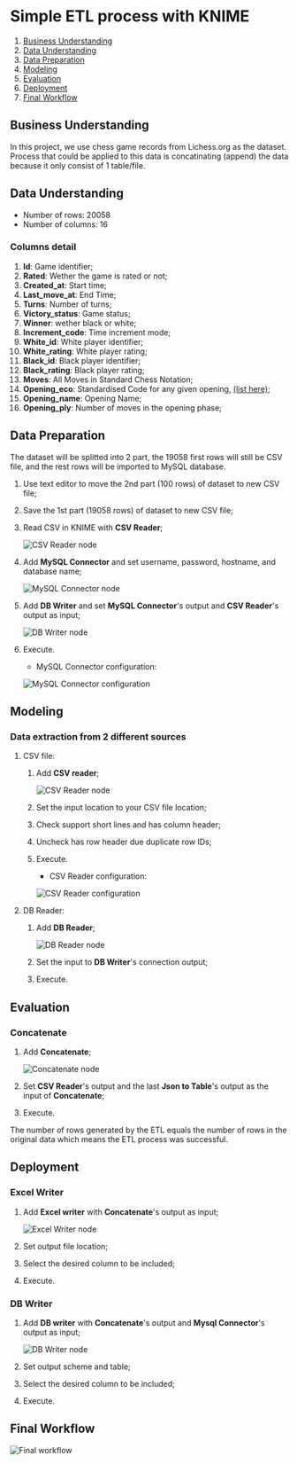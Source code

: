 # Simple ETL process with KNIME

1. [Business Understanding](#Business-Understanding)
2. [Data Understanding](#Data-Understanding)
3. [Data Preparation](#Data-Preparation)
4. [Modeling](#.Modeling)
5. [Evaluation](#Evaluation)
6. [Deployment](#Deployment)
7. [Final Workflow](#Final-Workflow)

## Business Understanding

In this project, we use chess game records from Lichess.org as the dataset. Process that could be applied to this data is concatinating (append) the data because it only consist of 1 table/file.

## Data Understanding

- Number of rows: 20058
- Number of columns: 16

### Columns detail

1. **Id**: Game identifier;
2. **Rated**: Wether the game is rated or not;
3. **Created_at**: Start time;
4. **Last_move_at**: End Time;
5. **Turns**: Number of turns;
6. **Victory_status**: Game status;
7. **Winner**: wether black or white;
8. **Increment_code**: Time increment mode;
9. **White_id**: White player identifier;
10. **White_rating**: White player rating;
11. **Black_id**: Black player identifier;
12. **Black_rating**: Black player rating;
13. **Moves**: All Moves in Standard Chess Notation;
14. **Opening_eco**: Standardised Code for any given opening, [(list here)](https://www.365chess.com/eco.php);
15. **Opening_name**: Opening Name;
16. **Opening_ply**: Number of moves in the opening phase;

## Data Preparation

The dataset will be splitted into 2 part, the 19058 first rows will still be CSV file, and the rest rows will be imported to MySQL database.

1. Use text editor to move the 2nd part (100 rows) of dataset to new CSV file;
2. Save the 1st part (19058 rows) of dataset to new CSV file;
3. Read CSV in KNIME with **CSV Reader**;

    ![CSV Reader node][csvreader]
4. Add **MySQL Connector** and set username, password, hostname, and database name;

    ![MySQL Connector node][mysqlconnector]
5. Add **DB Writer** and set **MySQL Connector**'s output and **CSV Reader**'s output as input;

    ![DB Writer node][dbwriter]
6. Execute.

    - MySQL Connector configuration:

    ![MySQL Connector configuration][mysqlconnectorconf]

## Modeling

### Data extraction from 2 different sources

1. CSV file:
    1. Add **CSV reader**;

        ![CSV Reader node][csvreader]
    1. Set the input location to your CSV file location;
    1. Check support short lines and has column header;
    1. Uncheck has row header due duplicate row IDs;
    1. Execute.

        - CSV Reader configuration:

        ![CSV Reader configuration][csvreaderconf]
2. DB Reader:
    1. Add **DB Reader**;

        ![DB Reader node][DBReader]
    1. Set the input to **DB Writer**'s connection output;
    1. Execute.

## Evaluation

### Concatenate

1. Add **Concatenate**;

    ![Concatenate node][concatenate]
1. Set **CSV Reader**'s output and the last **Json to Table**'s output as the input of **Concatenate**;
1. Execute.

The number of rows generated by the ETL equals the number of rows in the original data which means the ETL process was successful.

## Deployment

### Excel Writer

1. Add **Excel writer** with **Concatenate**'s output as input;

    ![Excel Writer node][excelwriter]
1. Set output file location;
1. Select the desired column to be included;
1. Execute.

### DB Writer

1. Add **DB writer** with **Concatenate**'s output and **Mysql Connector**'s output as input;

    ![DB Writer node][dbwriter]
1. Set output scheme and table;
1. Select the desired column to be included;
1. Execute.

## Final Workflow

![Final workflow][finalworkflow]

[csvreader]: ./images/csvreader.png "CSV Reader node"
[csvreaderconf]: ./images/csvreaderconf.png "CSV Reader configuration"
[DBReader]: ./images/DBReader.png "DB Reader node"
[mysqlconnector]: ./images/mysqlconnector.png "MySQL Connector node"
[mysqlconnectorconf]: ./images/mysqlconnectorconf.png
[dbwriter]: ./images/dbwriter.png "DB Writer node"
[concatenate]: ./images/concatenate.png "Concatenate node"
[excelwriter]: ./images/excelwriter.png "Excel Writer node"
[finalworkflow]: ./images/final.png "Final workflow"
